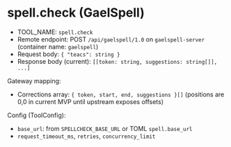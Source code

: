 # spell.check (GaelSpell)

- TOOL_NAME: `spell.check`
- Remote endpoint: POST `/api/gaelspell/1.0` on `gaelspell-server` (container name: `gaelspell`)
- Request body: `{ "teacs": string }`
- Response body (current): `[[token: string, suggestions: string[]], ...]`

Gateway mapping:
- Corrections array: `{ token, start, end, suggestions }[]` (positions are 0,0 in current MVP until upstream exposes offsets)

Config (ToolConfig):
- `base_url`: from `SPELLCHECK_BASE_URL` or TOML `spell.base_url`
- `request_timeout_ms`, `retries`, `concurrency_limit`
